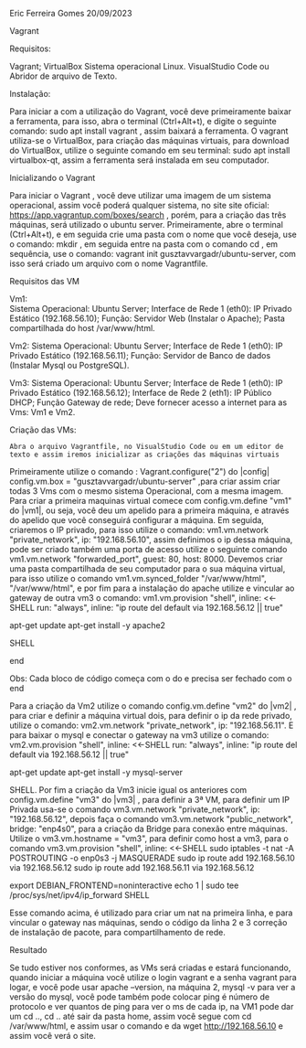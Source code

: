 Eric Ferreira Gomes 
20/09/2023

Vagrant 

Requisitos:

Vagrant;
VirtualBox
Sistema operacional Linux.
VisualStudio Code ou Abridor de arquivo de Texto.

Instalação:

Para iniciar a com a utilização do Vagrant, você deve primeiramente baixar a ferramenta, para isso, abra o terminal (Ctrl+Alt+t), e digite o seguinte comando: sudo apt install vagrant , assim baixará a ferramenta. 
	O vagrant utiliza-se o VirtualBox, para criação das máquinas virtuais, para download do  VirtualBox, utilize o seguinte comando em seu terminal: sudo apt install virtualbox-qt, assim a ferramenta será instalada em seu computador.

Inicializando o Vagrant

Para iniciar o Vagrant , você deve utilizar uma imagem de um sistema operacional, assim você poderá qualquer sistema, no site site oficial: https://app.vagrantup.com/boxes/search , porém, para a criação das três máquinas, será utilizado o ubuntu server.
	Primeiramente, abre o terminal (Ctrl+Alt+t), e em seguida crie uma pasta com o nome que você deseja, use o comando: mkdir <NomeDaPasta>, em seguida entre na pasta com o comando cd  <NomeDaPastas>, em sequência, use o comando: vagrant init gusztavvargadr/ubuntu-server, com isso será criado um arquivo com o nome Vagrantfile.

 Requisitos das VM

Vm1: 	
Sistema Operacional: Ubuntu Server;
Interface de Rede 1 (eth0): IP Privado Estático (192.168.56.10); 
Função:  Servidor Web (Instalar o Apache);
Pasta compartilhada do host /var/www/html.

Vm2:
Sistema Operacional: Ubuntu Server;
Interface de Rede 1 (eth0): IP Privado Estático (192.168.56.11);
Função:  Servidor de Banco de dados (Instalar Mysql ou PostgreSQL).

Vm3: 
Sistema Operacional: Ubuntu Server;
Interface de Rede 1 (eth0): IP Privado Estático (192.168.56.12);
Interface de Rede 2 (eth1): IP Público DHCP;
Função Gateway de rede;
Deve fornecer acesso a internet para as Vms: Vm1 e Vm2.


Criação das VMs:
	
	Abra o arquivo Vagrantfile, no VisualStudio Code ou em um editor de texto e assim iremos inicializar as criações das máquinas virtuais
Primeiramente utilize o comando : Vagrant.configure("2") do |config| config.vm.box = "gusztavvargadr/ubuntu-server" ,para criar assim criar todas 3 Vms com o mesmo sistema Operacional, com a mesma imagem. Para criar a primeira maquinas virtual comece com config.vm.define "vm1" do |vm1|, ou seja, você deu um apelido para a primeira máquina, e através do apelido que você conseguirá configurar a máquina. Em seguida, criaremos o IP privado, para isso utilize o comando: vm1.vm.network "private_network", ip: "192.168.56.10", assim definimos o ip dessa máquina, pode ser criado também uma porta de acesso utilize o seguinte comando vm1.vm.network "forwarded_port", guest: 80, host: 8000. Devemos criar uma pasta compartilhada de seu computador para o sua máquina virtual, para isso utilize o comando vm1.vm.synced_folder "/var/www/html", "/var/www/html", e por fim para a instalação do apache utilize e vincular ao gateway de outra vm3 o comando:   vm1.vm.provision "shell", inline: <<-SHELL
run: "always",
inline: "ip route del default via 192.168.56.12 || true"

  apt-get update
  apt-get install -y apache2
  
  SHELL

end

 Obs: Cada bloco de código começa com o do e precisa ser fechado com o end

Para a criação da Vm2 utilize o comando  config.vm.define "vm2" do |vm2| , para criar e definir a máquina virtual dois, para definir o ip da rede privado, utilize o comando: vm2.vm.network "private_network", ip: "192.168.56.11". E para baixar o mysql  e conectar o gateway na vm3 utilize o comando: vm2.vm.provision "shell", inline: <<-SHELL
run: "always",
inline: "ip route del default via 192.168.56.12 || true"

apt-get update
apt-get install -y mysql-server

SHELL.
Por fim a criação da Vm3 inicie igual os anteriores com config.vm.define "vm3" do |vm3| , para definir a 3ª VM, para definir um IP Privada usa-se o comando vm3.vm.network "private_network", ip: "192.168.56.12", depois faça o comando vm3.vm.network "public_network", bridge: "enp4s0", para a criação da Bridge para conexão entre máquinas.  Utilize o vm3.vm.hostname = "vm3", para definir como host a vm3, para o comando vm3.vm.provision "shell", inline: <<-SHELL
sudo iptables -t nat -A POSTROUTING -o enp0s3 -j MASQUERADE
sudo ip route add 192.168.56.10 via 192.168.56.12
sudo ip route add 192.168.56.11 via 192.168.56.12

export DEBIAN_FRONTEND=noninteractive
echo 1 | sudo tee /proc/sys/net/ipv4/ip_forward
SHELL

Esse comando acima,  é utilizado para criar um nat na primeira linha, e para vincular o gateway nas máquinas, sendo o código da linha 2 e 3 correção de instalação de pacote, para compartilhamento de rede.

Resultado

Se tudo estiver nos conformes, as VMs será criadas e estará funcionando, quando iniciar a máquina você utilize o login vagrant e a senha vagrant para logar, e você pode usar apache –version, na máquina 2, mysql -v para ver a versão do mysql, você pode também pode colocar ping é número de protocolo e ver quantos de ping para ver o ms de cada ip, na VM1 pode dar um cd .., cd .. até sair da pasta home, assim você segue com cd /var/www/html, e assim usar o comando e da wget http://192.168.56.10 e assim você verá o site.



	
